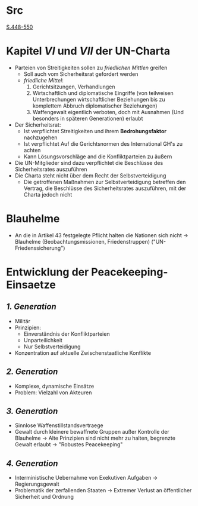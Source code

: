 
Src
===
[S.448-550](https://www.ccbuchner.de/_files_media/livebook/5782/)


Kapitel $VI$ und $VII$ der UN-Charta
===
- Parteien von Streitigkeiten sollen zu *friedlichen Mittlen* greifen
	- Soll auch vom Sicherheitsrat gefordert werden
	- *friedliche Mittel*:
		1. Gerichtsitzungen, Verhandlungen
		2. Wirtschaftlich und diplomatische Eingriffe (von teilweisen Unterbrechungen wirtschaftlicher Beziehungen bis zu komplettem Abbruch diplomatischer Beziehungen)
		3. Waffengewalt eigentlich verboten, doch mit Ausnahmen (Und besonders in späteren Generationen) erlaubt
- Der Sicherheitsrat:
	- Ist verpflichtet Streitigkeiten und ihrem **Bedrohungsfaktor** nachzugehen
	- Ist verpflichtet Auf die Gerichtsnormen des International GH's zu achten
	- Kann Lösungsvorschläge and die Konfliktparteien zu äußern
- Die UN-Mitglieder sind dazu verpflichtet die Beschlüsse des Sicherheitsrates auszuführen
- Die Charta steht nicht über dem Recht der Selbstverteidigung
	- Die getroffenen Maßnahmen zur Selbstverteidigung betreffen den Vertrag, die Beschlüsse des Sicherheitsrates auszuführen, mit der Charta jedoch nicht 


Blauhelme
===
- An die in Artikel 43 festgelegte Pflicht halten die Nationen sich nicht
	-> Blauhelme (Beobachtungsmissionen, Friedenstruppen)
	("UN-Friedenssicherung") 


Entwicklung der Peacekeeping-Einsaetze
===

_1. Generation_
---
- Militär
- Prinzipien:
	- Einverständnis der Konfliktparteien
	- Unparteilichkeit
	- Nur Selbstverteidigung
- Konzentration auf aktuelle Zwischenstaatliche Konflikte

_2. Generation_
---
- Komplexe, dynamische Einsätze
- Problem: Vielzahl von Akteuren

_3. Generation_
---
- Sinnlose Waffenstillstandsvertraege
- Gewalt durch kleinere bewaffnete Gruppen außer Kontrolle der Blauhelme
	-> Alte Prinzipien sind nicht mehr zu halten, begrenzte Gewalt erlaubt
	-> "Robustes Peacekeeping"

_4. Generation_
---
- Interministische Uebernahme von Exekutiven Aufgaben
	-> Regierungsgewalt
 - Problematik der zerfallenden Staaten
	 -> Extremer Verlust an öffentlicher Sicherheit und Ordnung
